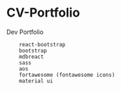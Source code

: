 # CV-Portfolio
Dev Portfolio
```
    react-bootstrap
    bootstrap
    mdbreact
    sass
    aos
    fortawesome (fontawesome icons)
    material ui
```